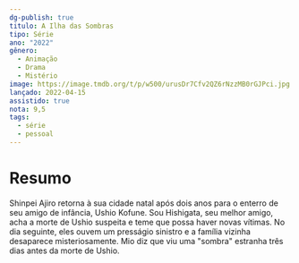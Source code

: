 ```yaml
---
dg-publish: true
titulo: A Ilha das Sombras
tipo: Série
ano: "2022"
gênero:
  - Animação
  - Drama
  - Mistério
image: https://image.tmdb.org/t/p/w500/urusDr7Cfv2QZ6rNzzMB0rGJPci.jpg
lançado: 2022-04-15
assistido: true
nota: 9,5
tags:
  - série
  - pessoal
---
```

# Resumo
Shinpei Ajiro retorna à sua cidade natal após dois anos para o enterro de seu amigo de infância, Ushio Kofune. Sou Hishigata, seu melhor amigo, acha a morte de Ushio suspeita e teme que possa haver novas vítimas. No dia seguinte, eles ouvem um presságio sinistro e a família vizinha desaparece misteriosamente. Mio diz que viu uma "sombra" estranha três dias antes da morte de Ushio.
